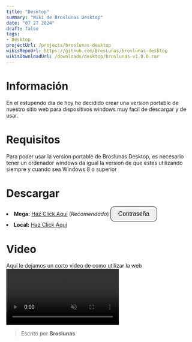 ```yaml
---
title: "Desktop"
summary: "Wiki de Broslunas Desktop"
date: "07 27 2024"
draft: false
tags:
- Desktop
projectUrl: /projects/broslunas-desktop
wikisRepoUrl: https://github.com/BrosLunas/broslunas-desktop
wikisDownloadUrl: /downloads/desktop/broslunas-v1.0.0.rar
---
```

# Información
En el estupendo dia de hoy he decidido crear una version portable de nuestro sitio web para dispositivos windows muy facil de descargar y de usar.

# Requisitos
Para poder usar la version portable de Broslunas Desktop, es necesario tener un ordenador windows da igual la version de que estes utilizando siempre y cuando sea Windows 8 o superior

# Descargar
<li><b>Mega:</b> <a target="_blank" href="https://mega.nz/folder/l1JjnbTQ">Haz Click Aqui</a> (<i>Recomendado</i>)
<button class="py-2 px-4 truncate rounded text-xs md:text-sm lg:text-base border border-black/25 dark:border-white/25 hover:bg-black/5 hover:dark:bg-white/15 blend" id="spoiler-button">Contraseña</button>
    <div id="spoiler-content" class="hidden">
        <p><b>VRCegWUlnntAe9jtn5XzjA</b></p>
    </div>
</li> 
<li><b>Local:</b> <a href="/downloads/desktop/broslunas-v1.0.0.rar">Haz Click Aqui</a></li>

# Video
Aquí le dejamos un corto video de como utilizar la web
<video class="container video" style="" controls muted>
    <source src="/assets/video/app/desktop.mp4" type="video/mp4">
</video>

> Escrito por **Broslunas**


<style>
    .hidden {
    display: none;
    }

    #spoiler-content {
    margin-top: 10px;
    }

    button {
    padding: 10px 20px;
    border: 1px solid;
    border-radius: 10px;
    font-size: 16px;
    cursor: pointer;
    }

    button:hover{
    border: 1px solid;
    border-radius: 25px;
    }
</style>

<script>
document.addEventListener('DOMContentLoaded', function() {
    const button = document.getElementById('spoiler-button');
    const content = document.getElementById('spoiler-content');

    if (button && content) {
        button.addEventListener('click', function() {
            content.classList.toggle('hidden');
        });
    } else {
        if (!button) {
            console.error("El botón con el ID 'spoiler-button' no se encontró en el DOM.");
        }
        if (!content) {
            console.error("El contenido con el ID 'spoiler-content' no se encontró en el DOM.");
        }
    }
});
</script>